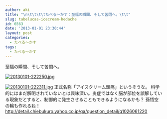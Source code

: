 ```yaml
---
author: aki
title: "\n\t\t\t\tたべる～かす：至福の瞬間、そして苦悶へ。\t\t"
slug: tabelucas-icecream-hedache
id: 6563
date: '2013-01-01 23:30:44'
layout: post
categories:
  - たべる～かす
tags:
  - たべる～かす
---
```


至福の瞬間、そして苦悶へ。  

[![20130101-222250.jpg](https://aki.shirai.as/wp-content/uploads/2013/01/20130101-222250.jpg)](https://aki.shirai.as/wp-content/uploads/2013/01/20130101-222250.jpg)  

[![20130101-222311.jpg](https://aki.shirai.as/wp-content/uploads/2013/01/20130101-222311.jpg)](https://aki.shirai.as/wp-content/uploads/2013/01/20130101-222311.jpg) 正式名称「アイスクリーム頭痛」というそうな。 科学的にはまだ解明されていないとは興味深い。炎症ではなく脳が部位を誤解している現象だとすると、制御的に発生させることもできるようになるかも？ 孫悟空の輪も作れるね！ http://detail.chiebukuro.yahoo.co.jp/qa/question_detail/q1026061220